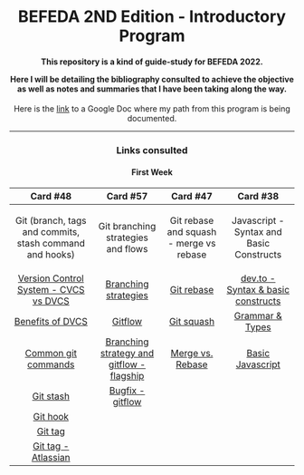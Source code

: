 <h1 align="center">BEFEDA 2ND Edition - Introductory Program</h1>


<h4 align="center"> This repository is a kind of guide-study for BEFEDA 2022.

Here I will be detailing the bibliography consulted to achieve the objective as well as notes and summaries that I have been taking along the way. </h4>


<p align="center">Here is the <a href="https://docs.google.com/document/u/1/d/1fScepqAwpDHLIlGE1mllIqCRP0-zYWJ0dqF91PGZLCU/edit?usp=sharing" target="_blank">link</a> to a Google Doc where my path from this program is being documented.</p>

<hr>


<h3 align="center">Links consulted</h3>
<div align="center">
  <h4>First Week</h4>

  |    Card #48   |      Card #57 | Card #47 | Card #38 |
  |:-------------:|:-------------:|:--------:|:--------:|
  |<p>Git (branch, tags and commits, stash command and hooks)</p>|<p>Git branching strategies and flows</p>|<p>Git rebase and squash - merge vs rebase</p>|Javascript -  Syntax and Basic Constructs|
  |<a href="https://www.atlassian.com/blog/software-teams/version-control-centralized-dvcs">Version Control System - CVCS vs DVCS</a><br>| <a         href="https://launchdarkly.com/blog/git-branching-strategies-vs-trunk-based-development/">Branching strategies</a> |<a href="https://www.atlassian.com/git/tutorials/rewriting-history/git-rebase">Git rebase</a><br> |<a href="https://dev.to/dillionmegida/syntax-and-basic-constructs-65">dev.to - Syntax & basic constructs</a> |
  |<a href="https://about.gitlab.com/topics/version-control/benefits-distributed-version-control-system/">Benefits of DVCS</a><br>|<a href="https://desarrollowp.com/blog/tutoriales/aprende-git-de-manera-sencilla-git-flow/">Gitflow</a> |<a href="https://www.git-tower.com/learn/git/faq/git-squash">Git squash</a> | <a href="https://developer.mozilla.org/en-US/docs/Web/JavaScript/Guide/Grammar_and_Types">Grammar & Types</a>  |
  |<a href="https://confluence.atlassian.com/bitbucketserver/basic-git-commands-776639767.html">Common git commands</a><br> |<a href="https://www.flagship.io/git-branching-strategies/">Branching strategy and gitflow - flagship</a> |<a href="https://www.edureka.co/blog/git-rebase-vs-merge/#:~:text=Git%20Merge%20Vs%20Git%20Rebase%3A&text=Git%20merge%20is%20a%20command,of%20the%20merging%20of%20commits.">Merge vs. Rebase</a> |<a href="http://speakingjs.com/es5/ch01.html">Basic Javascript</a>|
  |<a href="https://www.atlassian.com/git/tutorials/saving-changes/git-stash">Git stash</a><br> |<a href="https://softwareengineering.stackexchange.com/questions/307360/where-do-bugfixes-go-in-the-git-flow-model">Bugfix - gitflow</a><br> | |
  |<a href="https://www.atlassian.com/git/tutorials/git-hooks">Git hook</a><br> |  | |
  |<a href="https://git-scm.com/book/en/v2/Git-Basics-Tagging">Git tag</a><br>|||
  |<a href="https://www.atlassian.com/git/tutorials/inspecting-a-repository/git-tag">Git tag - Atlassian</a><br>|||
 </div> 
